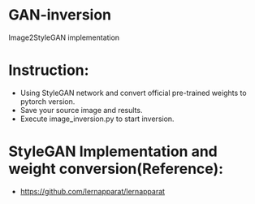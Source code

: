 # GAN-inversion
Image2StyleGAN implementation

# Instruction:
* Using StyleGAN network and convert official pre-trained weights to pytorch version.
* Save your source image and results.
* Execute image_inversion.py to start inversion.


# StyleGAN Implementation and weight conversion(Reference):
* https://github.com/lernapparat/lernapparat
